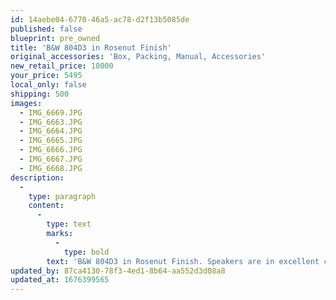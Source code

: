 ```yaml
---
id: 14aebe04-6770-46a5-ac78-d2f13b5085de
published: false
blueprint: pre_owned
title: 'B&W 804D3 in Rosenut Finish'
original_accessories: 'Box, Packing, Manual, Accessories'
new_retail_price: 10000
your_price: 5495
local_only: false
shipping: 500
images:
  - IMG_6669.JPG
  - IMG_6663.JPG
  - IMG_6664.JPG
  - IMG_6665.JPG
  - IMG_6666.JPG
  - IMG_6667.JPG
  - IMG_6668.JPG
description:
  -
    type: paragraph
    content:
      -
        type: text
        marks:
          -
            type: bold
        text: 'B&W 804D3 in Rosenut Finish. Speakers are in excellent condition with original boxes, packing and all accessories. There is a small nick on one tweeter (see picture) and one very small scuff on one back top edge (see picture) - otherwise, near perfect. One owner and roughly 2-3 years old. The speakers sold as new for $10,000.00'
updated_by: 87ca4130-78f3-4ed1-8b64-aa552d3d08a8
updated_at: 1676399565
---
```


